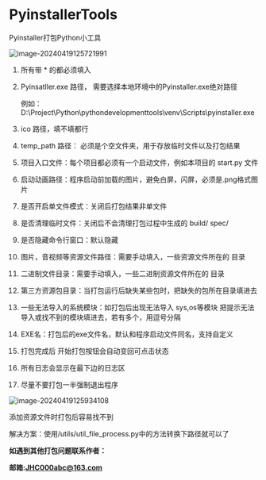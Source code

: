 # PyinstallerTools
Pyinstaller打包Python小工具

![image-20240419125721991](http://121.36.12.170:8888/static/image-20240419125721991.png)

1. 所有带 * 的都必须填入

2. Pyinsatller.exe 路径， 需要选择本地环境中的Pyinstaller.exe绝对路径 

   例如：D:\Project\Python\pythondevelopmenttools\venv\Scripts\pyinstaller.exe

3. ico 路径，填不填都行

4. temp_path 路径： 必须是个空文件夹，用于存放临时文件以及打包结果

5. 项目入口文件：每个项目都必须有一个启动文件，例如本项目的 start.py 文件 

6. 启动动画路径：程序启动前加载的图片，避免白屏，闪屏，必须是.png格式图片

7. 是否开启单文件模式：关闭后打包结果非单文件

8. 是否清理临时文件：关闭后不会清理打包过程中生成的 build/ spec/

9. 是否隐藏命令行窗口：默认隐藏

10. 图片，音视频等资源文件路径：需要手动填入，一些资源文件所在的 目录

11. 二进制文件目录：需要手动填入，一些二进制资源文件所在的 目录

12. 第三方资源包目录：当打包运行后缺失某些包时，把缺失的包所在目录填进去

13. 一些无法导入的系统模块：如打包后出现无法导入 sys,os等模块 把提示无法导入或找不到的模块填进去，若有多个，用逗号分隔

14. EXE名：打包后的exe文件名，默认和程序启动文件同名，支持自定义

15. 打包完成后 开始打包按钮会自动变回可点击状态

16. 所有日志会显示在最下边的日志区

13. 尽量不要打包一半强制退出程序



![image-20240419125934108](http://121.36.12.170:8888/static/image-20240419125934108.png)



添加资源文件时打包后容易找不到

解决方案：使用/utils/util_file_process.py中的方法转换下路径就可以了





**如遇到其他打包问题联系作者：**

**邮箱:JHC000abc@163.com**




